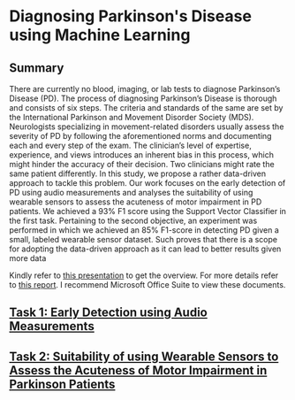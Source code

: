 # Diagnosing Parkinson's Disease using Machine Learning

## Summary

There are currently no blood, imaging, or lab tests to diagnose Parkinson’s Disease (PD). The process of diagnosing Parkinson’s Disease is thorough and consists of six steps. The criteria and standards of the same are set by the International Parkinson and Movement Disorder Society (MDS). Neurologists specializing in movement-related disorders usually assess the severity of PD by following the aforementioned norms and documenting each and every step of the exam. The clinician’s level of expertise, experience, and views introduces an inherent bias in this process, which might hinder the accuracy of their decision. Two clinicians might rate the same patient differently. In this study, we propose a rather data-driven approach to tackle this problem. Our work focuses on the early detection of PD using audio measurements and analyses the suitability of using wearable sensors to assess the acuteness of motor impairment in PD patients. We achieved a 93% F1 score using the Support Vector Classifier in the first task. Pertaining to the second objective, an experiment was performed in which we achieved an 85% F1-score in detecting PD given a small, labeled wearable sensor dataset. Such proves that there is a scope for adopting the data-driven approach as it can lead to better results given more data

Kindly refer to [this presentation](./G26_P2.pptx) to get the overview. For more details refer to [this report](./IEEE_Report.docx). I recommend Microsoft Office Suite to view these documents.

## [Task 1: Early Detection using Audio Measurements](./task1/audio_PD_analysis.ipynb)

## [Task 2: Suitability of using Wearable Sensors to Assess the Acuteness of Motor Impairment in Parkinson Patients](./task2/wearable_PD_analysis.ipynb)